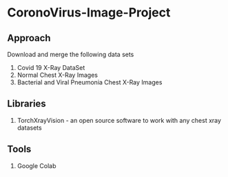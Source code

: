 # CoronoVirus-Image-Project
## Approach

Download and merge the following data sets
1. Covid 19 X-Ray DataSet
2. Normal Chest X-Ray Images
3. Bacterial and Viral Pneumonia Chest X-Ray Images

## Libraries
1.  TorchXrayVision - an open source software to work with any chest xray datasets
## Tools

1. Google Colab


